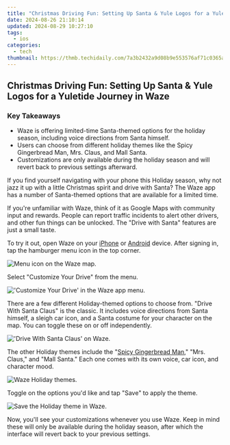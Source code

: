 ```yaml
---
title: "Christmas Driving Fun: Setting Up Santa & Yule Logos for a Yuletide Journey in Waze"
date: 2024-08-26 21:10:14
updated: 2024-08-29 10:27:10
tags:
  - ios
categories:
  - tech
thumbnail: https://thmb.techidaily.com/7a3b2432a9d08b9e553576af71c0365aa49f025a4ccec0f85070f5a5f457c917.jpg
---
```


## Christmas Driving Fun: Setting Up Santa & Yule Logos for a Yuletide Journey in Waze

### Key Takeaways

* Waze is offering limited-time Santa-themed options for the holiday season, including voice directions from Santa himself.
* Users can choose from different holiday themes like the Spicy Gingerbread Man, Mrs. Claus, and Mall Santa.
* Customizations are only available during the holiday season and will revert back to previous settings afterward.

 If you find yourself navigating with your phone this Holiday season, why not jazz it up with a little Christmas spirit and drive with Santa? The Waze app has a number of Santa-themed options that are available for a limited time.

 If you're unfamiliar with Waze, think of it as Google Maps with community input and rewards. People can report traffic incidents to alert other drivers, and other fun things can be unlocked. The "Drive with Santa" features are just a small taste.

 To try it out, open Waze on your [iPhone](https://apps.apple.com/us/app/waze-navigation-live-traffic/id323229106) or [Android](https://www.anrdoezrs.net/links/3607085/type/dlg/sid/UUhtgUeUpU210940/https://play.google.com/store/apps/details?id=com.waze) device. After signing in, tap the hamburger menu icon in the top corner.

![Menu icon on the Waze map.](https://static1.howtogeekimages.com/wordpress/wp-content/uploads/2023/12/screenshot_20231221-091609.png) 

 Select "Customize Your Drive" from the menu.

!['Customize Your Drive' in the Waze app menu.](https://static1.howtogeekimages.com/wordpress/wp-content/uploads/2023/12/screenshot_20231221-091740.png) 

 There are a few different Holiday-themed options to choose from. "Drive With Santa Claus" is the classic. It includes voice directions from Santa himself, a sleigh car icon, and a Santa costume for your character on the map. You can toggle these on or off independently.

!['Drive With Santa Claus' on Waze.](https://static1.howtogeekimages.com/wordpress/wp-content/uploads/2023/12/screenshot_20231221-090348.png) 

 The other Holiday themes include the "[Spicy Gingerbread Man](https://blog.google/waze/celebrate-your-holiday-travels-with-waze/)," "Mrs. Claus," and "Mall Santa." Each one comes with its own voice, car icon, and character mood.

![Waze Holiday themes.](https://static1.howtogeekimages.com/wordpress/wp-content/uploads/2023/12/screenshot_20231221-092121.png) 

 Toggle on the options you'd like and tap "Save" to apply the theme.

![Save the Holiday theme in Waze.](https://static1.howtogeekimages.com/wordpress/wp-content/uploads/2023/12/screenshot_20231221-092128.png) 

 Now, you'll see your customizations whenever you use Waze. Keep in mind these will only be available during the holiday season, after which the interface will revert back to your previous settings.

<ins class="adsbygoogle"
     style="display:block"
     data-ad-format="autorelaxed"
     data-ad-client="ca-pub-7571918770474297"
     data-ad-slot="1223367746"></ins>



<ins class="adsbygoogle"
     style="display:block"
     data-ad-client="ca-pub-7571918770474297"
     data-ad-slot="8358498916"
     data-ad-format="auto"
     data-full-width-responsive="true"></ins>
